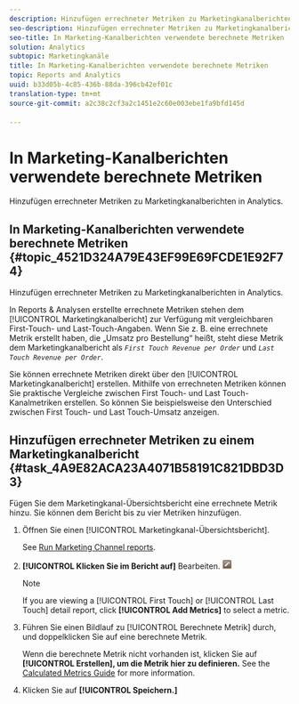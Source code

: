 ```yaml
---
description: Hinzufügen errechneter Metriken zu Marketingkanalberichten in Analytics.
seo-description: Hinzufügen errechneter Metriken zu Marketingkanalberichten in Analytics.
seo-title: In Marketing-Kanalberichten verwendete berechnete Metriken
solution: Analytics
subtopic: Marketingkanäle
title: In Marketing-Kanalberichten verwendete berechnete Metriken
topic: Reports and Analytics
uuid: b33d05b-4c85-436b-88da-396cb42ef01c
translation-type: tm+mt
source-git-commit: a2c38c2cf3a2c1451e2c60e003ebe1fa9bfd145d

---
```



# In Marketing-Kanalberichten verwendete berechnete Metriken

Hinzufügen errechneter Metriken zu Marketingkanalberichten in Analytics.

## In Marketing-Kanalberichten verwendete berechnete Metriken {#topic_4521D324A79E43EF99E69FCDE1E92F74}

Hinzufügen errechneter Metriken zu Marketingkanalberichten in Analytics.

In Reports &amp; Analysen erstellte errechnete Metriken stehen dem [!UICONTROL Marketingkanalbericht] zur Verfügung mit vergleichbaren First-Touch- und Last-Touch-Angaben. Wenn Sie z. B. eine errechnete Metrik erstellt haben, die „Umsatz pro Bestellung“ heißt, steht diese Metrik dem Marketingkanalbericht als *`First Touch Revenue per Order`* und *`Last Touch Revenue per Order`*.

Sie können errechnete Metriken direkt über den [!UICONTROL Marketingkanalbericht] erstellen. Mithilfe von errechneten Metriken können Sie praktische Vergleiche zwischen First Touch- und Last Touch-Kanalmetriken erstellen. So können Sie beispielsweise den Unterschied zwischen First Touch- und Last Touch-Umsatz anzeigen.

## Hinzufügen errechneter Metriken zu einem Marketingkanalbericht {#task_4A9E82ACA23A4071B58191C821DBD3D3}

Fügen Sie dem Marketingkanal-Übersichtsbericht eine errechnete Metrik hinzu. Sie können dem Bericht bis zu vier Metriken hinzufügen.

1. Öffnen Sie einen [!UICONTROL Marketingkanal-Übersichtsbericht].

   See [Run Marketing Channel reports](../../components/c-marketing-channels/t-reports-sc.md#task_AED9E5814809432AB00955CC54F80C84).

1. **[!UICONTROL Klicken Sie im Bericht auf]** Bearbeiten. ![](assets/metric_edit_icon.png)

   >[!NOTE]
   >
   >If you are viewing a [!UICONTROL First Touch] or [!UICONTROL Last Touch] detail report, click **[!UICONTROL Add Metrics]** to select a metric.

1. Führen Sie einen Bildlauf zu [!UICONTROL Berechnete Metrik] durch, und doppelklicken Sie auf eine berechnete Metrik.

   Wenn die berechnete Metrik nicht vorhanden ist, klicken Sie auf **[!UICONTROL Erstellen], um die Metrik hier zu definieren.** See the [Calculated Metrics Guide](https://marketing.adobe.com/resources/help/en_US/analytics/calcmetrics/) for more information.
1. Klicken Sie auf **[!UICONTROL Speichern.]**
